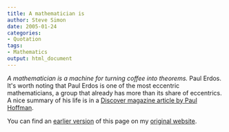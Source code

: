 ```yaml
---
title: A mathematician is
author: Steve Simon
date: 2005-01-24
categories:
- Quotation
tags:
- Mathematics
output: html_document
---
```

*A mathematician is a machine for turning coffee into theorems.* Paul Erdos. It's worth noting that Paul Erdos is one of the most eccentric mathematicians, a group that already has more than its share of eccentrics. A nice summary of his life is in a [Discover magazine article by Paul Hoffman][hof1].

You can find an [earlier version][sim1] of this page on my [original website][sim2].

[sim1]: http://www.pmean.com/05/AMathematicianIs.html
[sim2]: http://www.pmean.com/original_site.html
[hof1]: http://www.findarticles.com/p/articles/mi_m1511/is_n7_v19/ai_20870345
